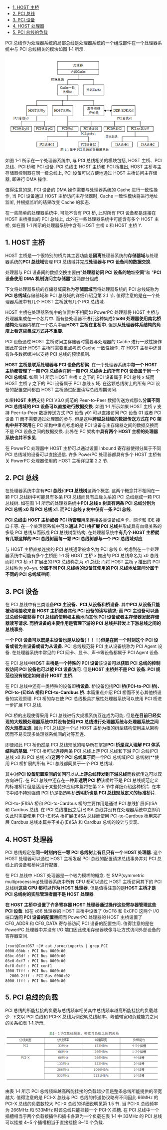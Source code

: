 
<!-- @import "[TOC]" {cmd="toc" depthFrom=1 depthTo=6 orderedList=false} -->

<!-- code_chunk_output -->

- [1. HOST 主桥](#1-host-主桥)
- [2. PCI 总线](#2-pci-总线)
- [3. PCI 设备](#3-pci-设备)
- [4. HOST 处理器](#4-host-处理器)
- [5. PCI 总线的负载](#5-pci-总线的负载)

<!-- /code_chunk_output -->

PCI 总线作为处理器系统的局部总线是处理器系统的一个组成部件在一个处理器系统中与 PCI 总线相关的模块如图 1‑1 所示.

![config](images/1.png)

如图 1-1 所示在一个处理器系统中, 与 PCI 总线相关的模块包括, HOST 主桥、PCI 总线、PCI 桥和 PCI 设备. PCI 总线由 HOST 主桥和 PCI 桥推出, HOST 主桥与主存储器控制器在同一级总线上, PCI 设备可以方便地通过 HOST 主桥访问主存储器, 即进行 DMA 操作. 

值得注意的是, PCI 设备的 DMA 操作需要与处理器系统的 Cache 进行一致性操作, 当 PCI 设备通过 HOST 主桥访问主存储器时, Cache 一致性模块将进行地址监听, 并根据监听的结果改变 Cache 的状态. 

在一些简单的处理器系统中, 可能不含有 PCI 桥, 此时所有 PCI 设备都是连接在 HOST 主桥推出的 PCI 总线上, 此外在一些处理器系统中可能含有多个 HOST 主桥, 如在图 1-1 所示的处理器系统中含有 HOST 主桥 x 和 HOST 主桥 Y. 

## 1. HOST 主桥

HOST 主桥是一个很特别的桥片其主要功能是**隔离**处理器系统的**存储器域**与处理器系统的**PCI 总线域**管理 PCI 总线域并完成**处理器与 PCI 设备间的数据交换**.

处理器与 PCI 设备间的数据交换主要由"**处理器访问 PCI 设备的地址空间**"和 "**PCI 设备使用 DMA 机制访问主存储器**"这两部分组成.

下文将处理器系统的存储器域简称为**存储器域**而将处理器系统的 PCI 总线域称为**PCI 总线域**存储器域和 PCI 总线域的详细介绍见第 2.1 节. 值得注意的是在一个处理器系统中有几个 HOST 主桥就有几个 PCI 总线域.

HOST 主桥在处理器系统中的位置并不相同如 PowerPC 处理器将 HOST 主桥与处理器集成在一个芯片中. 而有些处理器不进行这种集成如**x86 处理器使用南北桥结构**处理器内核在一个芯片中而**HOST 主桥在北桥中**. 但是**从处理器体系结构的角度上看这些集成方式并不重要**.

PCI 设备通过 HOST 主桥访问主存储器时需要与处理器的 Cache 进行一致性操作因此在设计 HOST 主桥时需要重点考虑 Cache 一致性操作. 在 HOST 主桥中还含有许多数据缓冲以支持 PCI 总线的预读机制.

**HOST 主桥是联系处理器与 PCI 设备的桥梁**. 在一个处理器系统中**每一个 HOST 主桥都管理了一颗 PCI 总线树**在**同一颗 PCI 总线树上的所有 PCI 设备属于同一个 PCI 总线域**. 如图 1‑1 所示 HOST 主桥 x 之下的 PCI 设备属于 PCI 总线 x 域而 HOST 主桥 y 之下的 PCI 设备属于 PCI 总线 y 域. 在这颗总线树上的所有 PCI 设备的配置空间都由 HOST 主桥通过配置读写总线周期访问.

如果**HOST 主桥**支持 PCI V3.0 规范的 Peer-to-Peer 数据传送方式那么**分属不同 PCI 总线域的 PCI 设备可以直接进行数据交换**. 如图 1‑1 所示如果 HOST 主桥 y 支持 Peer-to-Peer 数据传送方式 PCI 设备 y01 可以直接访问 PCI 设备 01 或者 PCI 设备 11 而不需要通过处理器的参与. 但是这种**跨越总线域的数据传送方式在 PC 架构中并不常用**在 PC 架构中重点考虑的是 PCI 设备与主存储器之间的数据交换而不是 PCI 设备之间的数据交换. 此外在 PC 架构中**具有两个 HOST 主桥的处理器系统也并不多见**.

在 PowerPC 处理器中 HOST 主桥可以通过设置 Inbound 寄存器使得分属于不同 PCI 总线域的设备可以直接通信. 许多 PowerPC 处理器都具有多个 HOST 主桥有关 PowerPC 处理器使用的 HOST 主桥详见第 2.2 节.

## 2. PCI 总线

在处理器系统中含有**PCI 总线**和**PCI 总线树**这两个概念. 这两个概念并不相同在一颗 PCI 总线树中可能具有多条 PCI 总线而具有血缘关系的 PCI 总线组成一颗 PCI 总线树. 如在图 1‑1 所示的处理器系统中**PCI 总线 x 树具有两条 PCI 总线分别为 PCI 总线 x0 和 PCI 总线 x1**. 而**PCI 总线 y 树中仅有一条 PCI 总线**.

**PCI 总线由 HOST 主桥或者 PCI 桥管理**用来连接各类设备如声卡、网卡和 IDE 接口卡等. 在一个处理器系统中可以**通过 PCI 桥扩展 PCI 总线**并形成具有血缘关系的多级 PCI 总线从而形成 PCI 总线树型结构. 在处理器系统中**有几个 HOST 主桥就有几颗这样的 PCI 总线树而每一颗 PCI 总线树都与一个 PCI 总线域对应**.

与 HOST 主桥直接连接的 PCI 总线通常被命名为 PCI 总线 0. 考虑到在一个处理器系统中可能有多个主桥图 1‑1 将 HOST 主桥 x 推出的 PCI 总线命名为 x0 总线而将 PCI 桥 x1 扩展出的 PCI 总线称之为 x1 总线; 而将 HOST 主桥 y 推出的 PCI 总线称为 y0~yn. **分属不同 PCI 总线树的设备其使用的 PCI 总线地址空间分属于不同的 PCI 总线域空间**.

## 3. PCI 设备

在 PCI 总线中有三类设备**PCI 主设备、PCI 从设备和桥设备**. 其中**PCI 从设备只能被动地接收来自 HOST 主桥或者其他 PCI 设备的读写请求; 而 PCI 主设备可以通过总线仲裁获得 PCI 总线的使用权主动地向其他 PCI 设备或者主存储器发起存储器读写请求. 而桥设备的主要作用是管理下游的 PCI 总线并转发上下游总线之间的总线事务**.

**一个 PCI 设备可以既是主设备也是从设备(！！！)但是在同一个时刻这个 PCI 设备或者为主设备或者为从设备**. PCI 总线规范将 PCI 主从设备统称为 PCI Agent 设备. 在处理器系统中常见的 PCI 网卡、显卡、声卡等设备都属于 PCI Agent 设备.

在 PCI 总线中**HOST 主桥是一个特殊的 PCI 设备**该设备**可以获取 PCI 总线的控制权访问 PCI 设备也可以被 PCI 设备访问**. 但是**HOST 主桥并不是 PCI 设备. PCI 规范也没有规定如何设计 HOST 主桥**.

在 PCI 总线中还有一类特殊的设备即**桥设备**. 桥设备包括**PCI 桥(PCI-to-PCI 桥)、PCI-to-(E)ISA 桥和 PCI-to-Cardbus 桥**. 本篇重点介绍 PCI 桥而不关心其他桥设备的实现原理. PCI 桥的存在使 PCI 总线极具扩展性处理器系统可以使用 PCI 桥进一步扩展 PCI 总线.

PCI 桥的出现使得采用 PCI 总线进行大规模系统互连成为可能. 但是**在目前已经实现的大规模处理器系统中并没有使用 PCI 总线进行处理器系统与处理器系统之间的大规模互连**. 因为 PCI 总线是一个以 HOST 主桥为根的树型结构使用主从架构因而不易实现多处理器系统间的对等互连.

即便如此 PCI 桥仍然是 PCI 总线规范的精华所在掌握**PCI 桥是深入理解 PCI 体系结构的基础**. **PCI 桥可以连接两条 PCI 总线上游 PCI 总线和下游 PCI 总线(PCI 总线 x0 和 PCI 总线 x1)**这两个 PCI 总线属于同一个**PCI 总线域(PCI 总线树)**使用 PCI 桥扩展的所有 PCI 总线都同属于一个 PCI 总线域.

其中对**PCI 设备配置空间的访问**可以从**上游总线转发到下游总线**而数据传送可以双方向进行. 在 PCI 总线中还存在一种**非透明 PCI 桥**该桥片不是 PCI 总线规范定义的标准桥片但是适用于某些特殊应用本篇将在第 2.5 节中详细介绍这种桥片. 在本书中如不特别强调 PCI 桥是指透明桥**透明桥也是 PCI 总线规范定义的标准桥片**.

PCI-to-(E)ISA 桥和 PCI-to-Cardbus 桥的主要作用是通过 PCI 总线扩展(E)ISA 和 Cardbus 总线. 在 PCI 总线推出之后(E)ISA 总线并没有在处理器系统中立即消失此时需要使用 PCI-(E)ISA 桥扩展(E)ISA 总线而使用 PCI-to-Cardbus 桥用来扩展 Cardbus 总线本篇并不关心(E)ISA 和 Cardbus 总线的设计与实现.

## 4. HOST 处理器

PCI 总线规定在**同一时刻内在一颗 PCI 总线树上有且只有一个 HOST 处理器**. 这个 HOST 处理器可以通过 HOST 主桥发起 PCI 总线的配置请求总线事务并对 PCI 总线上的设备和桥片进行配置.

在 PCI 总线中 HOST 处理器是一个较为模糊的概念. 在 SMP(symmetric multiprocessing)处理器系统中所有 CPU 都可以通过 HOST 主桥访问其下的 PCI 总线树**这些 CPU 都可以作为 HOST 处理器**. 但是值得注意的是**HOST 主桥才是 PCI 总线树的实际管理者而不是 HOST 处理器**.

**在 HOST 主桥中设置了许多寄存器 HOST 处理器通过操作这些寄存器管理这些 PCI 设备**. 如在 x86 处理器的 HOST 主桥中设置了 0xCF8 和 0xCFC 这两个 I/O 端口**访问 PCI 设备的配置空间**而 PowerPC 处理器的 HOST 主桥设置了 CFG\_ADDR 和 CFG\_DATA 寄存器访问 PCI 设备的配置空间. 值得注意的是在 PowerPC 处理器中并没有 I/O 端口因此使用存储器映像寻址方式访问外部设备的寄存器空间.

```
[root@CentOS7 ~]# cat /proc/ioports | grep PCI
0000-03bb : PCI Bus 0000:00
03bc-03df : PCI Bus 0000:00
03e0-0cf7 : PCI Bus 0000:00
0cf8-0cff : PCI conf1
1000-7fff : PCI Bus 0000:00
  2000-2fff : PCI Bus 0000:02
8000-ffff : PCI Bus 0000:80
```

## 5. PCI 总线的负载

PCI 总线的所能挂接的负载与总线频率相关其中总线频率越高所能挂接的负载越少. 下文以 PCI 总线和 PCI-X 总线为例说明总线频率、峰值带宽和负载能力之间的关系如表 1‑1 所示.

![config](images/2.png)

由表 1‑1 所示 PCI 总线频率越高所能挂接的负载越少但是整条总线所能提供的带宽越大. 值得注意的是 PCI-X 总线与 PCI 总线的传送协议略有不同因此 66MHz 的 PCI-X 总线的负载数较大 PCI-X 总线的详细说明见第 1.5 节. 当 PCI-X 总线频率为 266MHz 和 533MHz 时该总线只能挂接一个 PCI-X 插槽. 在 PCI 总线中一个插槽相当于两个负载接插件和插卡各算为一个负载在表 1‑1 中 33MHz 的 PCI 总线可以挂接 4\~5 个插槽相当于直接挂接 8\~10 个负载.